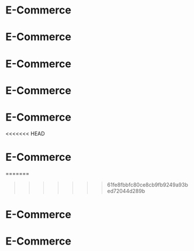 # E-Commerce
# E-Commerce
# E-Commerce
# E-Commerce
# E-Commerce
<<<<<<< HEAD
# E-Commerce
=======
>>>>>>> 61fe8fbbfc80ce8cb9fb9249a93bed72044d289b
# E-Commerce
# E-Commerce
